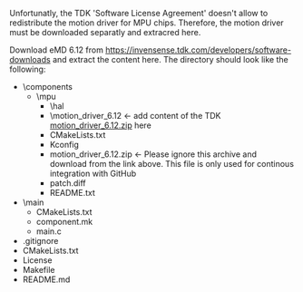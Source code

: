 Unfortunatly, the TDK 'Software License Agreement' doesn't allow to
redistribute the motion driver for MPU chips. Therefore, the motion driver
must be downloaded separatly and extracred here.

Download eMD 6.12 from https://invensense.tdk.com/developers/software-downloads
and extract the content here. The directory should look like the following:

- \components
  - \mpu
    - \hal
    - \motion_driver_6.12         <- add content of the TDK [motion_driver_6.12.zip](https://invensense.tdk.com/developers/download/emd-6-12/?wpdmdl=45) here
    - CMakeLists.txt
    - Kconfig
    - motion_driver_6.12.zip      <- Please ignore this archive and download from the link above. This file is only used for continous integration with GitHub
    - patch.diff
    - README.txt
- \main
  - CMakeLists.txt
  - component.mk
  - main.c
- .gitignore
- CMakeLists.txt
- License
- Makefile
- README.md
